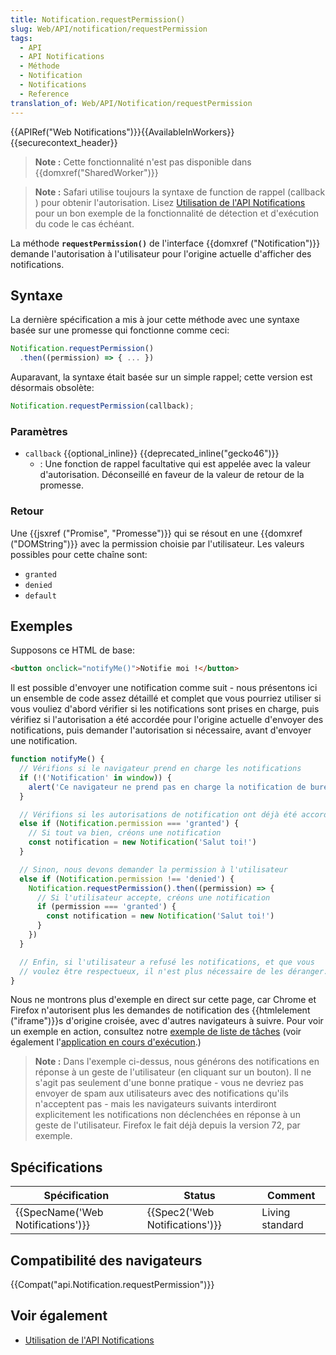 ```yaml
---
title: Notification.requestPermission()
slug: Web/API/notification/requestPermission
tags:
  - API
  - API Notifications
  - Méthode
  - Notification
  - Notifications
  - Reference
translation_of: Web/API/Notification/requestPermission
---
```

{{APIRef("Web Notifications")}}{{AvailableInWorkers}}{{securecontext_header}}

> **Note :** Cette fonctionnalité n'est pas disponible dans {{domxref("SharedWorker")}}

> **Note :** Safari utilise toujours la syntaxe de function de rappel (callback ) pour obtenir l'autorisation. Lisez [Utilisation de l'API Notifications](/fr/docs/Web/API/Notifications_API/Using_the_Notifications_API) pour un bon exemple de la fonctionnalité de détection et d'exécution du code le cas échéant.

La méthode **`requestPermission()`** de l'interface {{domxref ("Notification")}} demande l'autorisation à l'utilisateur pour l'origine actuelle d'afficher des notifications.

## Syntaxe

La dernière spécification a mis à jour cette méthode avec une syntaxe basée sur une promesse qui fonctionne comme ceci:

```js
Notification.requestPermission()
  .then((permission) => { ... })
```

Auparavant, la syntaxe était basée sur un simple rappel; cette version est désormais obsolète:

```js
Notification.requestPermission(callback);
```

### Paramètres

- `callback` {{optional_inline}} {{deprecated_inline("gecko46")}}
  - : Une fonction de rappel facultative qui est appelée avec la valeur d'autorisation. Déconseillé en faveur de la valeur de retour de la promesse.

### Retour

Une {{jsxref ("Promise", "Promesse")}} qui se résout en une {{domxref ("DOMString")}} avec la permission choisie par l'utilisateur. Les valeurs possibles pour cette chaîne sont:

- `granted`
- `denied`
- `default`

## Exemples

Supposons ce HTML de base:

```html
<button onclick="notifyMe()">Notifie moi !</button>
```

Il est possible d'envoyer une notification comme suit - nous présentons ici un ensemble de code assez détaillé et complet que vous pourriez utiliser si vous vouliez d'abord vérifier si les notifications sont prises en charge, puis vérifiez si l'autorisation a été accordée pour l'origine actuelle d'envoyer des notifications, puis demander l'autorisation si nécessaire, avant d'envoyer une notification.

```js
function notifyMe() {
  // Vérifions si le navigateur prend en charge les notifications
  if (!('Notification' in window)) {
    alert('Ce navigateur ne prend pas en charge la notification de bureau')
  }

  // Vérifions si les autorisations de notification ont déjà été accordées
  else if (Notification.permission === 'granted') {
    // Si tout va bien, créons une notification
    const notification = new Notification('Salut toi!')
  }

  // Sinon, nous devons demander la permission à l'utilisateur
  else if (Notification.permission !== 'denied') {
    Notification.requestPermission().then((permission) => {
      // Si l'utilisateur accepte, créons une notification
      if (permission === 'granted') {
        const notification = new Notification('Salut toi!')
      }
    })
  }

  // Enfin, si l'utilisateur a refusé les notifications, et que vous
  // voulez être respectueux, il n'est plus nécessaire de les déranger.
}
```

Nous ne montrons plus d'exemple en direct sur cette page, car Chrome et Firefox n'autorisent plus les demandes de notification des {{htmlelement ("iframe")}}s d'origine croisée, avec d'autres navigateurs à suivre. Pour voir un exemple en action, consultez notre [exemple de liste de tâches](https://github.com/mdn/to-do-notifications/tree/gh-pages) (voir également l'[application en cours d'exécution](https://mdn.github.io/to-do-notifications/).)

> **Note :** Dans l'exemple ci-dessus, nous générons des notifications en réponse à un geste de l'utilisateur (en cliquant sur un bouton). Il ne s'agit pas seulement d'une bonne pratique - vous ne devriez pas envoyer de spam aux utilisateurs avec des notifications qu'ils n'acceptent pas - mais les navigateurs suivants interdiront explicitement les notifications non déclenchées en réponse à un geste de l'utilisateur. Firefox le fait déjà depuis la version 72, par exemple.

## Spécifications

| Spécification                                | Status                                   | Comment         |
| -------------------------------------------- | ---------------------------------------- | --------------- |
| {{SpecName('Web Notifications')}} | {{Spec2('Web Notifications')}} | Living standard |

## Compatibilité des navigateurs

{{Compat("api.Notification.requestPermission")}}

## Voir également

- [Utilisation de l'API Notifications](/fr/docs/Web/API/Notifications_API/Using_the_Notifications_API)
